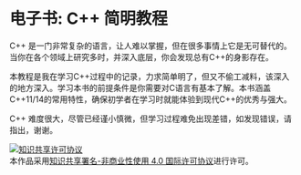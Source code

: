# 电子书: C++ 简明教程

C++ 是一门非常复杂的语言，让人难以掌握，但在很多事情上它是无可替代的。当你在各个领域上研究多时，并深入底层，你会发现总有C++的身影存在。

本教程是我在学习C++过程中的记录，力求简单明了，但又不偷工减料，该深入的地方深入。学习本书的前提条件是你需要对C语言有基本了解。本书涵盖C++11/14的常用特性，确保初学者在学习时就能体验到现代C++的优秀与强大。

C++ 难度很大，尽管已经谨小慎微，但学习过程难免出现差错，如发现错误，请指出，谢谢。


<a rel="license" href="http://creativecommons.org/licenses/by-nc/4.0/"><img alt="知识共享许可协议" style="border-width:0" src="https://i.creativecommons.org/l/by-nc/4.0/88x31.png" /></a><br />本作品采用<a rel="license" href="http://creativecommons.org/licenses/by-nc/4.0/">知识共享署名-非商业性使用 4.0 国际许可协议</a>进行许可。
